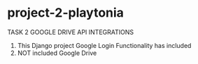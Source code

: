 # project-2-playtonia
TASK 2 GOOGLE DRIVE API INTEGRATIONS

1. This Django project Google Login Functionality has included
2. NOT included Google Drive

